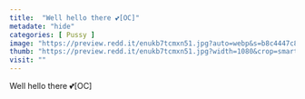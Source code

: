 ```yaml
---
title:  "Well hello there 💕[OC]"
metadate: "hide"
categories: [ Pussy ]
image: "https://preview.redd.it/enukb7tcmxn51.jpg?auto=webp&s=b8c4447c8c392313b85cb3b31f648de7a631ffeb"
thumb: "https://preview.redd.it/enukb7tcmxn51.jpg?width=1080&crop=smart&auto=webp&s=36b829cbb1a91370bc2e5c9ca6351d71ada8f317"
visit: ""
---
```

Well hello there 💕[OC]
